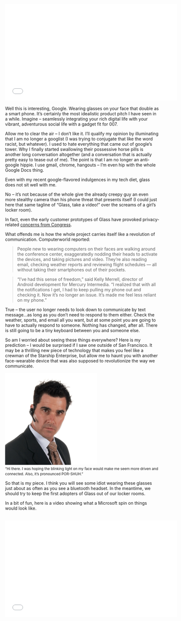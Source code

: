 <!--Computers on our Face-->
<!--Official Promotional video for Google Glass, released this past February. Well this is interesting, Google.-->

<iframe width="560" height="315" src="//www.youtube.com/embed/v1uyQZNg2vE" frameborder="0" allowfullscreen></iframe>

<br>

Well this is interesting, Google.  Wearing glasses on your face that double as a smart phone.  It’s certainly the most idealistic product pitch I have seen in a while.  Imagine – seamlessly integrating your rich digital life with your vibrant, adventurous social life with a gadget fit for 007.

Allow me to clear the air – I don’t like it.  I’ll qualify my opinion by illuminating that I am no longer a googlist (I was trying to conjugate that like the word racist, but whatever).  I used to hate everything that came out of google’s tower.  Why I finally started swallowing their possessive horse pills is another long conversation altogether (and a conversation that is actually pretty easy to tease out of me).  The point is that I am no longer an anti-google hippie.  I use gmail, chrome, hangouts – I’m even hip with the whole Google Docs thing.

Even with my recent google-flavored indulgences in my tech diet, glass does not sit well with me.

No – it’s not because of the whole give the already creepy guy an even more stealthy camera than his phone threat that presents itself (I could just here that same tagline of “Glass, take a video!” over the screams of a girl’s locker room).

In fact, even the early customer prototypes of Glass have provoked privacy-related [concerns from Congress](http://www.fastcompany.com/3009432/tech-forecast/tracking-the-ban-on-google-glass).

What offends me is how the whole project carries itself like a revolution of communication.  Computerworld reported:

> People new to wearing computers on their faces are walking around the conference center, exaggeratedly nodding their heads to activate the devices, and taking pictures and video. They’re also reading email, checking weather reports and reviewing flight schedules — all without taking their smartphones out of their pockets.

> “I’ve had this sense of freedom,” said Kelly Merrell, director of Android development for Mercury Intermedia. “I realized that with all the notifications I get, I had to keep pulling my phone out and checking it. Now it’s no longer an issue. It’s made me feel less reliant on my phone.”

True – the user no longer needs to look down to communicate by text message…as long as you don’t need to respond to them either.  Check the weather, sports, and email all you want, but at some point you are going to have to actually respond to someone.  Nothing has changed, after all.  There is still going to be a tiny keyboard between you and someone else.

So am I worried about seeing these things everywhere?  Here is my prediction – I would be surprised if I saw one outside of San Francisco.  It may be a thrilling new piece of technology that makes you feel like a crewman of the Starship Enterprise, but allow me to haunt you with another face-wearable device that was also supposed to revolutionize the way we communicate.

<div class="row">
    <div class="col-centered col-lg-6">
        <div class="thumbnail">
            <img src="/static/img/bluetoothguy.gif">
            <div class="caption">
                <small> “Hi there.  I was hoping the blinking light on my face would make me seem more driven and connected.  Also, it’s pronounced POR-SHUH.”</small>
            </div>
        </div>
    </div>
</div>

So that is my piece.  I think you will see some idiot wearing these glasses just about as often as you see a bluetooth headset.  In the meantime, we should try to keep the first adopters of Glass out of our locker rooms.

In a bit of fun, here is a video showing what a Microsoft spin on things would look like.

<br>
<iframe width="560" height="315" src="//www.youtube.com/embed/UGQkB_21heU" frameborder="0" allowfullscreen></iframe>